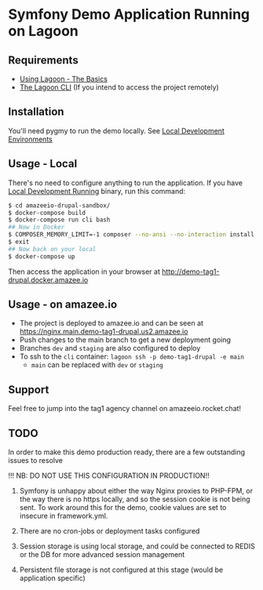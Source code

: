 Symfony Demo Application Running on Lagoon
===========================================

Requirements
------------

  * [Using Lagoon - The Basics][3]
  * [The Lagoon CLI][5] (If you intend to access the project remotely)

Installation
------------

You'll need pygmy to run the demo locally. See [Local Development Environments][4]

Usage - Local
-------------

There's no need to configure anything to run the application. If you have
[Local Development Running][4] binary, run this command:

```bash
$ cd amazeeio-drupal-sandbox/
$ docker-compose build
$ docker-compose run cli bash 
## Now in Docker
$ COMPOSER_MEMORY_LIMIT=-1 composer --no-ansi --no-interaction install --no-progress
$ exit
## Now back on your local
$ docker-compose up
```

Then access the application in your browser at http://demo-tag1-drupal.docker.amazee.io

Usage - on amazee.io
---------------------

- The project is deployed to amazee.io and can be seen at https://nginx.main.demo-tag1-drupal.us2.amazee.io
- Push changes to the main branch to get a new deployment going
- Branches `dev` and `staging` are also configured to deploy
- To ssh to the `cli` container: `lagoon ssh -p demo-tag1-drupal -e main` 
  -  `main` can be replaced with `dev` or `staging`

Support
-------
Feel free to jump into the tag1 agency channel on amazeeio.rocket.chat! 

TODO
----
In order to make this demo production ready, there are a few outstanding issues to resolve

!!! NB: DO NOT USE THIS CONFIGURATION IN PRODUCTION!! 

1. Symfony is unhappy about either the way Nginx proxies to PHP-FPM, or the way there is no https locally, and so the session cookie is not being sent. To work around this for the demo, cookie values are set to insecure in framework.yml. 

2. There are no cron-jobs or deployment tasks configured

3. Session storage is using local storage, and could be connected to REDIS or the DB for more advanced session management

4. Persistent file storage is not configured at this stage (would be application specific)


[1]: https://symfony.com/doc/current/best_practices.html
[2]: https://symfony.com/book
[3]: https://docs.lagoon.sh/using-lagoon-the-basics
[4]: https://docs.lagoon.sh/using-lagoon-the-basics/local-development-environments/
[5]: https://docs.lagoon.sh/installing-lagoon/lagoon-cli/
